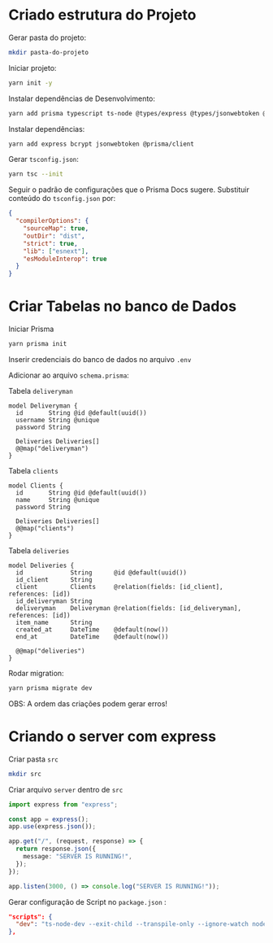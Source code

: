 # Criado estrutura do Projeto

Gerar pasta do projeto:

```bash
mkdir pasta-do-projeto
```

Iniciar projeto:

```bash
yarn init -y
```

Instalar dependências de Desenvolvimento:

```bash
yarn add prisma typescript ts-node @types/express @types/jsonwebtoken @types/bcrypt @types/node -D
```

Instalar dependências:

```bash
yarn add express bcrypt jsonwebtoken @prisma/client
```

Gerar `tsconfig.json`:

```bash
yarn tsc --init
```

Seguir o padrão de configurações que o Prisma Docs sugere. Substituir conteúdo do `tsconfig.json` por:

```json
{
  "compilerOptions": {
    "sourceMap": true,
    "outDir": "dist",
    "strict": true,
    "lib": ["esnext"],
    "esModuleInterop": true
  }
}
```

# Criar Tabelas no banco de Dados

Iniciar Prisma

```bash
yarn prisma init
```

Inserir credenciais do banco de dados no arquivo `.env`

Adicionar ao arquivo `schema.prisma`:

Tabela `deliveryman`

```prisma
model Deliveryman {
  id       String @id @default(uuid())
  username String @unique
  password String

  Deliveries Deliveries[]
  @@map("deliveryman")
}
```

Tabela `clients`

```prisma
model Clients {
  id       String @id @default(uuid())
  name     String @unique
  password String

  Deliveries Deliveries[]
  @@map("clients")
}
```

Tabela `deliveries`

```prisma
model Deliveries {
  id             String      @id @default(uuid())
  id_client      String
  client         Clients     @relation(fields: [id_client], references: [id])
  id_deliveryman String
  deliveryman    Deliveryman @relation(fields: [id_deliveryman], references: [id])
  item_name      String
  created_at     DateTime    @default(now())
  end_at         DateTime    @default(now())

  @@map("deliveries")
}
```

Rodar migration:

```bash
yarn prisma migrate dev
```

OBS: A ordem das criações podem gerar erros!

# Criando o server com express

Criar pasta `src`

```bash
mkdir src
```

Criar arquivo `server` dentro de `src`

```ts
import express from "express";

const app = express();
app.use(express.json());

app.get("/", (request, response) => {
  return response.json({
    message: "SERVER IS RUNNING!",
  });
});

app.listen(3000, () => console.log("SERVER IS RUNNING!"));
```

Gerar configuração de Script no `package.json` :

```json
"scripts": {
  "dev": "ts-node-dev --exit-child --transpile-only --ignore-watch node_modules src/server.ts"
},
```
